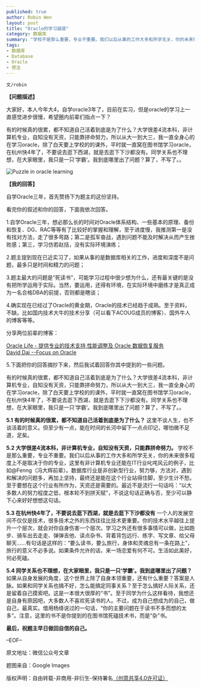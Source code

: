 ```yaml
---
published: true
author: Robin Wen
layout: post
title: "Oracle的学习疑惑"
category: 数据库
summary: "学校不是那么重要，专业不重要。我们以后从事的工作大多和所学无关，你的未来很多程度上不是取决于你的专业，这里有非计算机专业还能在IT行业叱咤风云的例子，比如@Fenng（冯大辉前辈）。数据库行业是非创新型行业，努力够，方法对，遇到和解决的问题多，再加上坚持，最终还是能在这个行业站得住脚，至少生计不愁。至于要想在这个行业有所作为，天资还是需要的。最近不是流行一句话吗：“以大多数人的努力程度之低，根本轮不到拼天赋”，不说这句话正确与否，至少可以静下心来好好想想这句话。"
tags: 
- 数据库
- Database
- Oracle
- 想法
---
```


`文/robin`

**【问题描述】**

大家好，本人今年大4，自学oracle3年了，目前在实习，但是oracle的学习上一直感觉进步很慢，希望圈内前辈们指点一下？

有的时候真的很累，都不知道自己活着到底是为了什么？大学很差4流本科，非计算机专业，自知没有天资，只能靠拼命努力，所以从大一到大三，我一直全身心的在学习oracle，除了白天要上学校的的课外，平时就一直窝在图书馆学习oracle，在杭州快4年了，不要说去逛下西湖，就是去逛下下沙都没有。同学关系也不理想，在大家眼里，我只是一只‘学霸’。我到底哪里出了问题？算了，不写了。。

![Puzzle in oracle learning](https://cdn.dbarobin.com/4UejF4X.jpg)

**【我的回答】**

自学Oracle三年，首先赞扬下为题主的这份坚持。

看完你的叙述和你的回答，下面我依次回答。

1.自学Oracle三年，想必那么长的时间对Oracle体系结构、一些基本的原理、备份和恢复、DG、RAC等等有了比较好的掌握和理解，至于进度慢，我推测第一是没有找对方法，走了很多弯路；第二是孤军奋战，遇到问题不能及时解决从而产生挫败感；第三，学习仿若赵括，没有实际环境演练；

2.题主提到现在已近实习了，如果从事的是数据库相关的工作，进度和深度不是问题，最多只是时间和精力的问题；

3.题主最大的问题是“死读书”，可能学习过程中很少想为什么，还有最关键的是没有把所学运用于实际。当然，要运用，还得有环境，在实际环境中磨练才是真正成为一名合格DBA的前提，否则都是瞎谈；

4.确实现在已经过了Oracle的黄金期，Oracle的技术已经趋于成熟。至于资料，不缺。比如国内技术大牛的技术分享（可以看下ACOUG成员的博客）、国外牛人的博客等等。

分享两位前辈的博客：

<a href="http://www.eygle.com/" target="_blank">Oracle Life - 提供专业的技术支持,性能调整及 Oracle 数据恢复服务</a><br/>
<a href="http://blog.csdn.net/tianlesoftware" target="_blank">David Dai --Focus on Oracle</a>

5.下面把你的回答摘抄下来，然后我试着回答你其中提到的一些问题。

有的时候真的很累，都不知道自己活着到底是为了什么？大学很差4流本科，非计算机专业，自知没有天资，只能靠拼命努力，所以从大一到大三，我一直全身心的在学习oracle，除了白天要上学校的的课外，平时就一直窝在图书馆学习oracle，在杭州快4年了，不要说去逛下西湖，就是去逛下下沙都没有。同学关系也不理想，在大家眼里，我只是一只‘学霸’。我到底哪里出了问题？算了，不写了。。

**5.1 有的时候真的很累，都不知道自己活着到底是为了什么？**
这里不谈人生，也不谈活着的意义。但至少有一点，能在时间的长河中留下一点点印记，哪怕微不足道，足矣。

**5.2 大学很差4流本科，非计算机专业，自知没有天资，只能靠拼命努力。**
学校不是那么重要，专业不重要。我们以后从事的工作大多和所学无关，你的未来很多程度上不是取决于你的专业，这里有非计算机专业还能在IT行业叱咤风云的例子，比如@Fenng（冯大辉前辈）。数据库行业是非创新型行业，努力够，方法对，遇到和解决的问题多，再加上坚持，最终还是能在这个行业站得住脚，至少生计不愁。至于要想在这个行业有所作为，天资还是需要的。最近不是流行一句话吗：“以大多数人的努力程度之低，根本轮不到拼天赋”，不说这句话正确与否，至少可以静下心来好好想想这句话。

**5.3 在杭州快4年了，不要说去逛下西湖，就是去逛下下沙都没有**
一个人的发展空间不仅仅是技术，很多技术之外的东西往往比技术更重要。你的技术水平越往上提升一个层次，就会对你自身伤害一个层次。学习之外还有很多事情可以做，比如跑步、骑车出去走走、弹弹吉他、读点杂书、背着背包远行、练字、写文章、给父母聊天……有句话是这样的：“要么读书，要么旅行，身体和灵魂总有一条在路上”，旅行的意义不必多说。如果条件允许的话，来一场恋爱有何不可。生活如此美好，何必死磕。

**5.4 同学关系也不理想，在大家眼里，我只是一只‘学霸’。我到底哪里出了问题？**
如果从自身发展的角度，这个世界上除了自身本领重要，还有什么重要？答案是人脉。如果和同学关系也搞不好，怎么能搞定同事关系？至于怎么搞好人际关系，还是留着自己摸索吧。这是一本很大很厚的“书”。至于同学为什么这样看待，我想还是自身有原因吧，大多数人不喜欢死读书的人。不过，成为自己想成为的自己，做自己，最真实。借用杨绛说过的一句话，“你的主要问题在于读书不多而想的太多”。注意，这里的书不是你提到的在图书馆死磕技术书，而是“杂”书。

**最后，祝题主早日做回自信的自己。**

–EOF–

原文地址：微信公众号文章

题图来自：Google Images

版权声明：自由转载-非商用-非衍生-保持署名<a href="http://creativecommons.org/licenses/by-nc-nd/4.0/deed.zh" target="_blank">（创意共享4.0许可证）</a>

